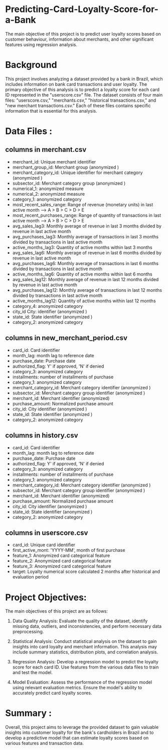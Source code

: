 # Predicting-Card-Loyalty-Score-for-a-Bank
 The main objective of this project is to predict user loyalty scores based on customer behaviour, information about merchants, and other significant features using regression analysis.

# Background
This project involves analyzing a dataset provided by a bank in Brazil, which includes information on bank card transactions and user loyalty. The primary objective of this analysis is to predict a loyalty score for each card ID represented in the "userscore.csv" file. The dataset consists of four main files: "userscore.csv," "merchants.csv," "historical transactions.csv," and "new merchant transactions.csv." Each of these files contains specific information that is essential for this analysis.
# Data Files :
## columns in merchant.csv
- merchant_id: Unique merchant identifier
- merchant_group_id: Merchant group (anonymized )
- merchant_category_id: Unique identifier for merchant category (anonymized )
- subsector_id: Merchant category group (anonymized )
- numerical_1: anonymized measure
- numerical_2: anonymized measure
- category_1: anonymized category
- most_recent_sales_range: Range of revenue (monetary units) in last active month --> A > B > C > D > E
- most_recent_purchases_range: Range of quantity of transactions in last active month --> A > B > C > D > E
- avg_sales_lag3: Monthly average of revenue in last 3 months divided by revenue in last active month
- avg_purchases_lag3: Monthly average of transactions in last 3 months divided by transactions in last active month
- active_months_lag3: Quantity of active months within last 3 months
- avg_sales_lag6: Monthly average of revenue in last 6 months divided by revenue in last active month
- avg_purchases_lag6: Monthly average of transactions in last 6 months divided by transactions in last active month
- active_months_lag6: Quantity of active months within last 6 months
- avg_sales_lag12: Monthly average of revenue in last 12 months divided by revenue in last active month
- avg_purchases_lag12: Monthly average of transactions in last 12 months divided by transactions in last active month
- active_months_lag12: Quantity of active months within last 12 months
- category_4: anonymized category
- city_id City: identifier (anonymized )
- state_id: State identifier (anonymized )
- category_2: anonymized category

## columns in new_merchant_period.csv
- card_id: Card identifier
- month_lag: month lag to reference date
- purchase_date: Purchase date
- authorized_flag: Y' if approved, 'N' if denied
- category_3: anonymized category
- installments: number of installments of purchase
- category_1: anonymized category
- merchant_category_id: Merchant category identifier (anonymized )
- subsector_id: Merchant category group identifier (anonymized )
- merchant_id: Merchant identifier (anonymized)
- purchase_amount: Normalized purchase amount
- city_id: City identifier (anonymized )
- state_id: State identifier (anonymized )
- category_2: anonymized category

## columns in history.csv
- card_id: Card identifier
- month_lag: month lag to reference date
- purchase_date: Purchase date
- authorized_flag: Y' if approved, 'N' if denied
- category_3: anonymized category
- installments: number of installments of purchase
- category_1: anonymized category
- merchant_category_id: Merchant category identifier (anonymized )
- subsector_id: Merchant category group identifier (anonymized )
- merchant_id: Merchant identifier (anonymized)
- purchase_amount: Normalized purchase amount
- city_id: City identifier (anonymized )
- state_id: State identifier (anonymized )
- category_2: anonymized category

## columns in userscore.csv
- card_id: Unique card identifier
- first_active_mont: 'YYYY-MM', month of first purchase
- feature_1: Anonymized card categorical feature
- feature_2: Anonymized card categorical feature
- feature_3: Anonymized card categorical feature
- target: Loyalty numerical score calculated 2 months after historical and evaluation period


# Project Objectives:
The main objectives of this project are as follows:

1) Data Quality Analysis: Evaluate the quality of the dataset, identify missing data, outliers, and inconsistencies, and perform necessary data preprocessing.

2) Statistical Analysis: Conduct statistical analysis on the dataset to gain insights into card loyalty and merchant information. This analysis may include summary statistics, distribution plots, and correlation analysis.

3) Regression Analysis: Develop a regression model to predict the loyalty score for each card ID. Use features from the various data files to train and test the model.

4) Model Evaluation: Assess the performance of the regression model using relevant evaluation metrics. Ensure the model's ability to accurately predict card loyalty scores.

# Summary : 
Overall, this project aims to leverage the provided dataset to gain valuable insights into customer loyalty for the bank's cardholders in Brazil and to develop a predictive model that can estimate loyalty scores based on various features and transaction data.